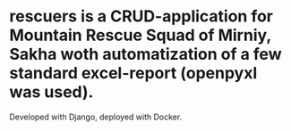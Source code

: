 # rescuers is a CRUD-application for  Mountain Rescue Squad of Mirniy, Sakha woth automatization of a few standard excel-report (openpyxl was used). 
Developed with Django, deployed with Docker. 
